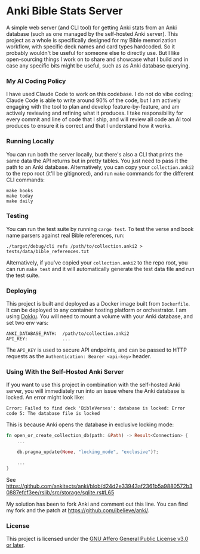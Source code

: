 # Anki Bible Stats Server

A simple web server (and CLI tool) for getting Anki stats from an Anki database (such as one managed by the self-hosted Anki server). This project as a whole is specifically designed for my Bible memorization workflow, with specific deck names and card types hardcoded. So it probably wouldn't be useful for someone else to directly use. But I like open-sourcing things I work on to share and showcase what I build and in case any specific bits might be useful, such as as Anki database querying.

### My AI Coding Policy

I have used Claude Code to work on this codebase. I do not do vibe coding; Claude Code is able to write around 90% of the code, but I am actively engaging with the tool to plan and develop feature-by-feature, and am actively reviewing and refining what it produces. I take responsibility for every commit and line of code that I ship, and will review all code an AI tool produces to ensure it is correct and that I understand how it works.

### Running Locally

You can run both the server locally, but there's also a CLI that prints the same data the API returns but in pretty tables. You just need to pass it the path to an Anki database. Alternatively, you can copy your `collection.anki2` to the repo root (it'll be gitignored), and run `make` commands for the different CLI commands:

```
make books
make today
make daily
```

### Testing

You can run the test suite by running `cargo test`. To test the verse and book name parsers against real Bible references, run:

```
./target/debug/cli refs /path/to/collection.anki2 > tests/data/bible_references.txt
```

Alternatively, if you've copied your `collection.anki2` to the repo root, you can run `make test` and it will automatically generate the test data file and run the test suite.

### Deploying

This project is built and deployed as a Docker image built from `Dockerfile`. It can be deployed to any container hosting platform or orchestrator. I am using [Dokku](https://dokku.com/). You will need to mount a volume with your Anki database, and set two env vars:

```
ANKI_DATABASE_PATH:  /path/to/collection.anki2
API_KEY:             ...
```

The `API_KEY` is used to secure API endpoints, and can be passed to HTTP requests as the `Authentication: Bearer <api-key>` header.

### Using With the Self-Hosted Anki Server

If you want to use this project in combination with the self-hosted Anki server, you will immediately run into an issue where the Anki database is locked. An error might look like:

```
Error: Failed to find deck 'BibleVerses': database is locked: Error code 5: The database file is locked
```

This is because Anki opens the database in exclusive locking mode:

```rust
fn open_or_create_collection_db(path: &Path) -> Result<Connection> {
    ...

    db.pragma_update(None, "locking_mode", "exclusive")?;

    ...
}
```

See https://github.com/ankitects/anki/blob/d24d2e33943af2361b5a9880572b30887efcf3ee/rslib/src/storage/sqlite.rs#L65

My solution has been to fork Anki and comment out this line. You can find my fork and the patch at https://github.com/ibelieve/anki/.

### License

This project is licensed under the [GNU Affero General Public License v3.0 or later](https://www.gnu.org/licenses/agpl-3.0.en.html).
